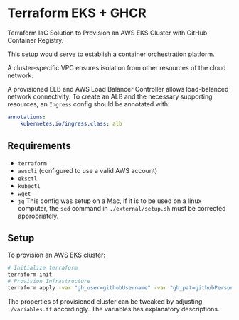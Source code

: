 # Terraform EKS + GHCR
Terraform IaC Solution to Provision an AWS EKS Cluster with GitHub Container Registry.

This setup would serve to establish a container orchestration platform.

A cluster-specific VPC ensures isolation from other resources of the cloud network.

A provisioned ELB and AWS Load Balancer Controller allows load-balanced network connectivity. To create an ALB and the necessary supporting resources, an `Ingress` config should be annotated with:
```yaml
annotations:
    kubernetes.io/ingress.class: alb
```

## Requirements
- `terraform`
- `awscli` (configured to use a valid AWS account)
- `eksctl`
- `kubectl`
- `wget`
- `jq`
This config was setup on a Mac, if it is to be used on a linux computer, the `sed` command in `./external/setup.sh` must be corrected appropriately.

## Setup
To provision an AWS EKS cluster:
```bash
# Initialize terraform
terraform init
# Provision Infrastructure
terraform apply -var "gh_user=githubUsername" -var "gh_pat=githubPersonalAccessToken"
```
The properties of provisioned cluster can be tweaked by adjusting `./variables.tf` accordingly.
The variables has explanatory descriptions.
